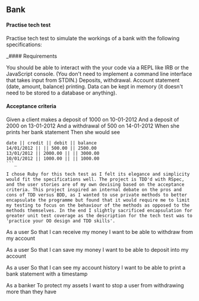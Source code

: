 ## Bank
#### Practise tech test

Practise tech test to simulate the workings of a bank with the following specifications:

_#### Requirements

You should be able to interact with the your code via a REPL like IRB or the JavaScript console. (You don't need to implement a command line interface that takes input from STDIN.)
Deposits, withdrawal.
Account statement (date, amount, balance) printing.
Data can be kept in memory (it doesn't need to be stored to a database or anything).

#### Acceptance criteria

Given a client makes a deposit of 1000 on 10-01-2012 And a deposit of 2000 on 13-01-2012 And a withdrawal of 500 on 14-01-2012 When she prints her bank statement Then she would see
```
date || credit || debit || balance
14/01/2012 || || 500.00 || 2500.00
13/01/2012 || 2000.00 || || 3000.00
10/01/2012 || 1000.00 || || 1000.00
```_

I chose Ruby for this tech test as I felt its elegance and simplicity would fit the specifications well. The project is TDD'd with RSpec, and the user stories are of my own devising based on the acceptance criteria. This project inspired an internal debate on the pros and cons of TDD versus BDD, as I wanted to use private methods to better encapsulate the programme but found that it would require me to limit my testing to focus on the behaviour of the methods as opposed to the methods themselves. In the end I slightly sacrificed encapsulation for greater unit test coverage as the description for the tech test was to 'practice your OO design and TDD skills'.

```
As a user
So that I can receive my money
I want to be able to withdraw from my account

As a user
So that I can save my money
I want to be able to deposit into my account

As a user
So that I can see my account history
I want to be able to print a bank statement with a timestamp

As a banker
To protect my assets
I want to stop a user from withdrawing more than they have
```
